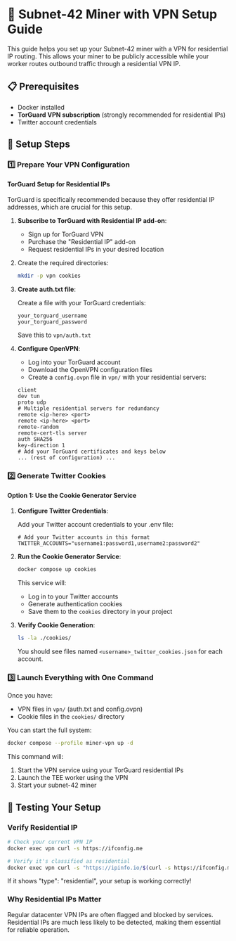 # 🚀 Subnet-42 Miner with VPN Setup Guide

This guide helps you set up your Subnet-42 miner with a VPN for residential IP routing. This allows your miner to be publicly accessible while your worker routes outbound traffic through a residential VPN IP.

## 📋 Prerequisites

- Docker installed
- **TorGuard VPN subscription** (strongly recommended for residential IPs)
- Twitter account credentials

## 🔧 Setup Steps

### 1️⃣ Prepare Your VPN Configuration

#### TorGuard Setup for Residential IPs

TorGuard is specifically recommended because they offer residential IP addresses, which are crucial for this setup.

1. **Subscribe to TorGuard with Residential IP add-on**:

   - Sign up for TorGuard VPN
   - Purchase the "Residential IP" add-on
   - Request residential IPs in your desired location

2. Create the required directories:

   ```bash
   mkdir -p vpn cookies
   ```

3. **Create auth.txt file**:

   Create a file with your TorGuard credentials:

   ```
   your_torguard_username
   your_torguard_password
   ```

   Save this to `vpn/auth.txt`

4. **Configure OpenVPN**:

   - Log into your TorGuard account
   - Download the OpenVPN configuration files
   - Create a `config.ovpn` file in `vpn/` with your residential servers:

   ```
   client
   dev tun
   proto udp
   # Multiple residential servers for redundancy
   remote <ip-here> <port>
   remote <ip-here> <port>
   remote-random
   remote-cert-tls server
   auth SHA256
   key-direction 1
   # Add your TorGuard certificates and keys below
   ... (rest of configuration) ...
   ```

### 2️⃣ Generate Twitter Cookies

#### Option 1: Use the Cookie Generator Service

1. **Configure Twitter Credentials**:

   Add your Twitter account credentials to your .env file:

   ```
   # Add your Twitter accounts in this format
   TWITTER_ACCOUNTS="username1:password1,username2:password2"
   ```

2. **Run the Cookie Generator Service**:

   ```bash
   docker compose up cookies
   ```

   This service will:

   - Log in to your Twitter accounts
   - Generate authentication cookies
   - Save them to the `cookies` directory in your project

3. **Verify Cookie Generation**:

   ```bash
   ls -la ./cookies/
   ```

   You should see files named `<username>_twitter_cookies.json` for each account.

### 3️⃣ Launch Everything with One Command

Once you have:

- VPN files in `vpn/` (auth.txt and config.ovpn)
- Cookie files in the `cookies/` directory

You can start the full system:

```bash
docker compose --profile miner-vpn up -d
```

This command will:

1. Start the VPN service using your TorGuard residential IPs
2. Launch the TEE worker using the VPN
3. Start your subnet-42 miner

## 🧪 Testing Your Setup

### Verify Residential IP

```bash
# Check your current VPN IP
docker exec vpn curl -s https://ifconfig.me

# Verify it's classified as residential
docker exec vpn curl -s "https://ipinfo.io/$(curl -s https://ifconfig.me)/json" | grep "type"
```

If it shows "type": "residential", your setup is working correctly!

### Why Residential IPs Matter

Regular datacenter VPN IPs are often flagged and blocked by services. Residential IPs are much less likely to be detected, making them essential for reliable operation.
